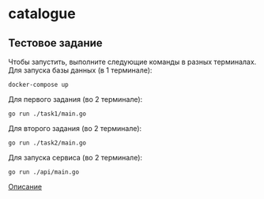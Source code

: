# catalogue

## Тестовое задание

Чтобы запустить, выполните следующие команды в разных терминалах.
Для запуска базы данных (в 1 терминале):
```
docker-compose up
```
Для первого задания (во 2 терминале):
```
go run ./task1/main.go
```
Для второго задания (во 2 терминале):
```
go run ./task2/main.go
```
Для запуска сервиса (во 2 терминале):
```
go run ./api/main.go
```

[Описание](https://github.com/ineverbee/wg_forge_backend)
